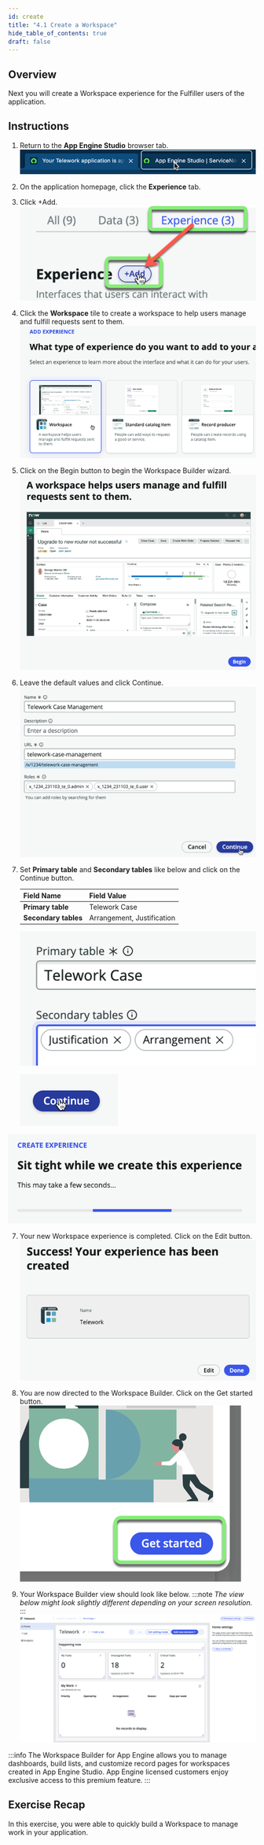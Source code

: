 ```yaml
---
id: create
title: "4.1 Create a Workspace"
hide_table_of_contents: true
draft: false
---
```


## Overview 

Next you will create a Workspace experience for the Fulfiller users of the application. 

## Instructions
1. Return to the **App Engine Studio** browser tab.
![](../images/2023-11-03-21-19-52.png)


2. On the application homepage, click the **Experience** tab.


3. Click <span className="button-tan-blue">+Add</span>.
![](../images/2023-11-03-21-23-24.png)


4. Click the **Workspace** tile to create a workspace to help users manage and fulfill requests sent to them.
![](../images/2023-10-04-15-36-18.png)


5. Click on the <span className="button-purple">Begin</span> button to begin the Workspace Builder wizard.
![](../images/2023-10-04-15-36-36.png)


6. Leave the default values and click <span className="button-purple">Continue</span>.
![](../images/2023-11-03-21-26-20.png)


5. Set **Primary table** and **Secondary tables** like below and click on the <span className="button-purple">Continue</span> button.

    |**Field Name**           | **Field Value**
    |---------------------| --------------
    | **Primary table**    | Telework Case
    | **Secondary tables** | Arrangement, Justification

    ![](../images/2023-11-05-07-51-48.png)

    ![](../images/2023-11-03-21-28-02.png)

![](../images/2023-10-04-15-46-19.png)


7. Your new Workspace experience is completed.  Click on the <span className="button-tan-black">Edit</span> button.
![](../images/2023-10-04-15-46-36.png)


8. You are now directed to the Workspace Builder. Click on the <span className="button-purple">Get started</span> button.
![](../images/2023-11-03-21-29-22.png)


9. Your Workspace Builder view should look like below. 
:::note
_The view below might look slightly different depending on your screen resolution._
:::
![](../images/2023-10-04-15-47-46.png)


:::info
The Workspace Builder for App Engine allows you to manage dashboards, build lists, and customize record pages for workspaces created in App Engine Studio. App Engine licensed customers enjoy exclusive access to this premium feature.
:::

## Exercise Recap

In this exercise, you were able to quickly build a Workspace to manage work in your application. 
